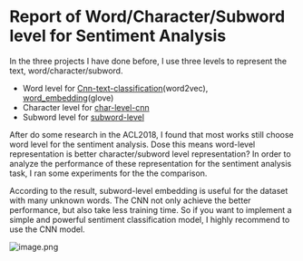 
# Report of Word/Character/Subword level for Sentiment Analysis

In the three projects I have done before, I use three levels to represent the text, word/character/subword.
- Word level for [Cnn-text-classification](https://github.com/BrambleXu/nlp-beginner-guide-keras/tree/master/cnn-text-classification)(word2vec), [word_embedding](https://github.com/BrambleXu/nlp-beginner-guide-keras/tree/master/word_embedding)(glove)
- Character level for [char-level-cnn](https://github.com/BrambleXu/nlp-beginner-guide-keras/tree/master/char-level-cnn)
- Subword level for [subword-level](https://github.com/BrambleXu/nlp-beginner-guide-keras/tree/master/subword-level)

After do some research in the ACL2018, I found that most works still choose word level for the sentiment analysis. Dose this means word-level representation is better character/subword level representation?
In order to analyze the performance of these representation for the sentiment analysis task, I ran some experiments for the the comparison.

<!--Read the complete report on my blog-->

According to the result, subword-level embedding is useful for the dataset with many unknown words. The CNN not only achieve the better performance, but also take less training time. So if you want to implement a simple and powerful sentiment classification model, I highly recommend to use the CNN model.

![image.png](https://upload-images.jianshu.io/upload_images/283834-14d6ca0c3911bca6.png?imageMogr2/auto-orient/strip%7CimageView2/2/w/1240)
